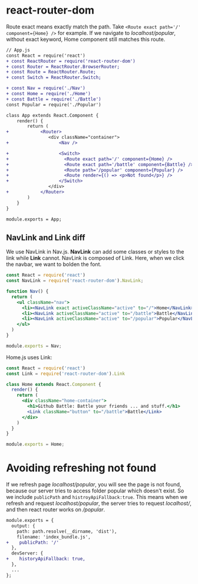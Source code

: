 # react-router-dom

Route exact means exactly match the path. Take `<Route exact path='/' component={Home} />` for example. If we navigate to _localhost/popular_, without exact keyword, Home component still matches this route.

```diff
// App.js
const React = require('react')
+ const ReactRouter = require('react-router-dom')
+ const Router = ReactRouter.BrowserRouter;
+ const Route = ReactRouter.Route;
+ const Switch = ReactRouter.Switch;

+ const Nav = require('./Nav')
+ const Home = require('./Home')
+ const Battle = require('./Battle')
const Popular = require('./Popular')

class App extends React.Component {
    render() {
        return (
+            <Router>
                <div className="container">
+                   <Nav />

+                   <Switch>
+                     <Route exact path='/' component={Home} />
+                     <Route exact path='/battle' component={Battle} />
+                     <Route path='/popular' component={Popular} />
+                     <Route render={() => <p>Not found</p>} />
+                   </Switch>
                </div>
+            </Router>
        )
    }
}

module.exports = App;
```

## NavLink and Link diff

We use NavLink in Nav.js. **NavLink** can add some classes or styles to the link while **Link** cannot. NavLink is composed of Link. Here, when we click the navbar, we want to bolden the font.

```jsx
const React = require('react')
const NavLink = require('react-router-dom').NavLink;

function Nav() {
  return (
    <ul className="nav">
      <li><NavLink exact activeClassName="active" to="/">Home</NavLink></li>
      <li><NavLink activeClassName="active" to="/battle">Battle</NavLink></li>
      <li><NavLink activeClassName="active" to="/popular">Popular</NavLink></li>
    </ul>
  )
}

module.exports = Nav;
```

Home.js uses Link:

```jsx
const React = require('react')
const Link = require('react-router-dom').Link

class Home extends React.Component {
  render() {
    return (
      <div className="home-container">
        <h1>Github Battle: Battle your friends ... and stuff.</h1>
        <Link className="button" to="/battle">Battle</Link>
      </div>
    )
  }
}

module.exports = Home;
```

# Avoiding refreshing not found

If we refresh page _localhost/popular_, you will see the page is not found, because our server tries to access folder popular which doesn't exist. So we include `publicPath` and `histroyApiFallback:true`. This means when we refresh and request _localhost/popular_, the server tries to request _localhost/_, and then react router works on _/popular_.

```diff
module.exports = {
  output: {
    path: path.resolve(__dirname, 'dist'),
    filename: 'index_bundle.js',
+    publicPath: '/'
  },
  devServer: {
+    historyApiFallback: true,
  },
  ...
};
```